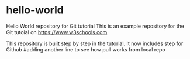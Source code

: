 # hello-world
Hello World repository for Git tutorial
This is an example repository for the Git tutoial on https://www.w3schools.com

This repository is built step by step in the tutorial.
It now includes step for Github
#adding another line to see how pull works from local repo
